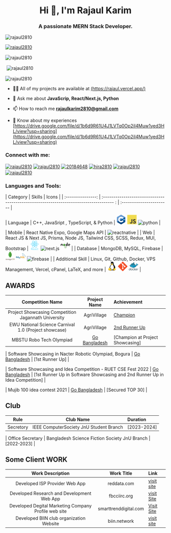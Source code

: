 <h1 align="center">Hi 👋, I'm Rajaul Karim</h1>
<h3 align="center">A passionate MERN Stack Developer.</h3>
<p align="left"> <img src="https://komarev.com/ghpvc/?username=rajaul2810&label=Profile%20views&color=0e75b6&style=flat" alt="rajaul2810" /> </p>

<p align="left"> <a href="https://github.com/ryo-ma/github-profile-trophy"><img src="https://github-profile-trophy.vercel.app/?username=rajaul2810" alt="rajaul2810" /></a> </p>

<p><img align="center" src="https://github-readme-stats.vercel.app/api/top-langs?username=rajaul2810&show_icons=true&locale=en&layout=compact" alt="rajaul2810" /></p> 
<p>&nbsp;<img align="center" src="https://github-readme-stats.vercel.app/api?username=rajaul2810&show_icons=true&locale=en" alt="rajaul2810" /></p> 
<p><img align="center" src="https://github-readme-streak-stats.herokuapp.com/?user=rajaul2810&" alt="rajaul2810" /></p>

- 👨‍💻 All of my projects are available at [(https://rajaul.vercel.app/)](https://rajaul.vercel.app/)

- 💬 Ask me about **JavaScrip, React/Next.js, Python**

- 📫 How to reach me **rajaulkarim2810@gmail.com**

- 📄 Know about my experiences [https://drive.google.com/file/d/1b6d9R61U4J1LVTq0Op2iI4Muw1yed3HL/view?usp=sharing](https://drive.google.com/file/d/1b6d9R61U4J1LVTq0Op2iI4Muw1yed3HL/view?usp=sharing)

<h3 align="left">Connect with me:</h3>
<p align="left">
<a href="https://twitter.com/rajaul2810" target="blank"><img align="center" src="https://raw.githubusercontent.com/rahuldkjain/github-profile-readme-generator/master/src/images/icons/Social/twitter.svg" alt="rajaul2810" height="30" width="40" /></a>
<a href="https://linkedin.com/in/rajaul2810" target="blank"><img align="center" src="https://raw.githubusercontent.com/rahuldkjain/github-profile-readme-generator/master/src/images/icons/Social/linked-in-alt.svg" alt="rajaul2810" height="30" width="40" /></a>
<a href="https://stackoverflow.com/users/20184648" target="blank"><img align="center" src="https://raw.githubusercontent.com/rahuldkjain/github-profile-readme-generator/master/src/images/icons/Social/stack-overflow.svg" alt="20184648" height="30" width="40" /></a>
<a href="https://fb.com/hira2810" target="blank"><img align="center" src="https://raw.githubusercontent.com/rahuldkjain/github-profile-readme-generator/master/src/images/icons/Social/facebook.svg" alt="hira2810" height="30" width="40" /></a>
<a href="https://www.youtube.com/c/rajaul2810" target="blank"><img align="center" src="https://raw.githubusercontent.com/rahuldkjain/github-profile-readme-generator/master/src/images/icons/Social/youtube.svg" alt="rajaul2810" height="30" width="40" /></a>
<a href="https://www.leetcode.com/rajaul2810" target="blank"><img align="center" src="https://raw.githubusercontent.com/rahuldkjain/github-profile-readme-generator/master/src/images/icons/Social/leet-code.svg" alt="rajaul2810" height="30" width="40" /></a>
</p>

<h3 align="left">Languages and Tools:</h3>
| Category         | Skills    | Icons      |
| :---------------: | :----------------------------------------------------------------------------------- : | :----------------------- |

| Language         |  C++, JavaSript , TypeScript, & Python     |  <img src="https://raw.githubusercontent.com/devicons/devicon/master/icons/cplusplus/cplusplus-original.svg" alt="cplusplus" width="30" height="30"/>  <img src="https://raw.githubusercontent.com/devicons/devicon/master/icons/javascript/javascript-original.svg" alt="javascript" width="30" height="30"/> <img src="https://www.python.org/static/opengraph-icon-200x200.png" alt="python" width="30" height="30"/>  |

| Mobile           | React Native Expo,  Google Maps API                                 | <img src="https://reactnative.dev/img/header_logo.svg" alt="reactnative" width="40" height="40"/>                                                                                                                                                                    |
| Web              | React JS & Next JS, Prisma, Node JS, Tailwind CSS, SCSS, Redux, MUI, Bootstrap | <img src="https://raw.githubusercontent.com/devicons/devicon/master/icons/react/react-original-wordmark.svg" alt="react" width="30" height="30"/> <img src="https://www.svgrepo.com/show/354113/nextjs-icon.svg" alt="next.js" width="30" height="30"/> <img src="https://raw.githubusercontent.com/devicons/devicon/master/icons/nodejs/nodejs-original-wordmark.svg" alt="nodejs" width="30" height="30"/>    |
| Database         | MongoDB, MySQL, Firebase                                                                                   |<img src="https://raw.githubusercontent.com/devicons/devicon/master/icons/mongodb/mongodb-original-wordmark.svg" alt="mongodb" width="30" height="30"/> <img src="https://raw.githubusercontent.com/devicons/devicon/master/icons/mysql/mysql-original-wordmark.svg" alt="mysql" width="30" height="30"/> <img src="https://www.vectorlogo.zone/logos/firebase/firebase-icon.svg" alt="firebase" width="30" height="30"/>                                                                                                                           |
| Additional Skill | Linux, Git, Github, Docker, VPS Management, Vercel, cPanel, LaTeX, and more | <img src="https://raw.githubusercontent.com/devicons/devicon/master/icons/linux/linux-original.svg" alt="linux" width="30" height="30"/> <img src="https://raw.githubusercontent.com/devicons/devicon/master/icons/git/git-original.svg" alt="git" width="30" height="30"/> <img src="https://raw.githubusercontent.com/devicons/devicon/master/icons/docker/docker-original-wordmark.svg" alt="docker" width="30" height="30"/> |

## AWARDS

| Competition Name       |    Project Name           | Achievement    |
| :-----------------------------------------------------------: | :---------: | :------------- |
|     Project Showcasing Competition Jagannath University | AgriVillage | [Champion][agri] |
|   EWU National Science Carnival 1.0 (Project showcase)            |     AgriVillage  | [2nd Runner Up][agri]  |
|                   MBSTU Robo Tech Olympiad                    |      [Go Bangladesh][goBd]      |  [Champion at Project Showcasing] |

|    Software Showcasing in Nacter Robotic Olympiad, Bogura     |      [Go Bangladesh][goBd]      |  [1st Runner Up]   |
 
| Software Showcasing and Idea Competition - RUET CSE Fest 2022 |      [Go Bangladesh][goBd]      |  [1st Runner Up in Software Showcasing and 2nd Runner Up in Idea Competition]  |

|                  Mujib 100 idea contest 2021                  |      [Go Bangladesh][goBd]      |   [Secured TOP 30]     |


## Club

|                       Rule                        |          Club Name           | Duration                                                                               |
| :-----------------------------------------------------------: | :-----------------------------: | :---------------------------------------------------------------------------------------- |
|               Secretory                 |  IEEE ComputerSociety JnU Student Branch | [2023-2024] |
                        
|    Office Secretary        |     Bangladesh Science Fiction Society JnU Branch   |  [2022-2023]   |



## Some Client WORK

|                                     Work Description                                     |      Work Title      | Link                                      |
| :--------------------------------------------------------------------------------------: | :------------------: | :---------------------------------------- |
|                    Developed ISP Provider Web App                    |     reddata.com      | [visit site][reddata]    |
|                         Developed Research and Development Web App                          | fbcciirc.org | [visit Site][fbcciirc]  |
| Developed Degital Marketing Company Profile web site |   smarttrenddigital.com    | [Visit Site][smart]               |
|                  Developed BIIN club organization Website                   | biin.network  | [visit site][biin] |

<!-- links -->

[reddata]: https://red-data.vercel.app/
[fbcciirc]: https://fbcciirc.org/
[smart]: https://rajaul2810.github.io/smart_trend_digital/
[biin]: https://www.biin.network/

<!-- achievement links-->

[agri]: https://agri-village.vercel.app/

<!-- project links -->

[goBd]: https://go-bangladesh.com/
